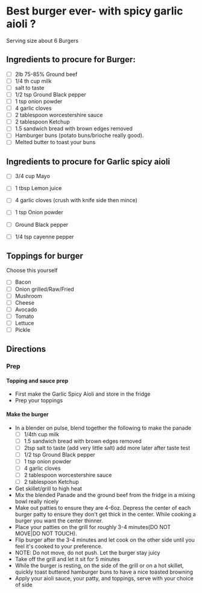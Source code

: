 # Best burger ever- with spicy garlic aioli ?

Serving size about 6 Burgers

## Ingredients to procure for Burger:
- [ ] 2lb 75-85% Ground beef
- [ ] 1/4 th cup milk
- [ ] salt to taste
- [ ] 1/2 tsp Ground Black pepper 
- [ ] 1 tsp onion powder
- [ ] 4 garlic cloves
- [ ] 2 tablespoon worcestershire sauce
- [ ] 2 tablespoon Ketchup
- [ ] 1.5 sandwich bread with brown edges removed
- [ ] Hamburger buns (potato buns/brioche really good).
- [ ] Melted butter to toast your buns

## Ingredients to procure for Garlic spicy aioli
- [ ] 3/4 cup Mayo
- [ ] 1 tbsp Lemon juice
- [ ] 4 garlic cloves (crush with knife side then mince)
- [ ] 1 tsp Onion powder 
- [ ] Ground Black pepper
- [ ] 1/4 tsp cayenne pepper


## Toppings for burger
Choose this yourself
- [ ] Bacon
- [ ] Onion grilled/Raw/Fried
- [ ] Mushroom
- [ ] Cheese
- [ ] Avocado
- [ ] Tomato
- [ ] Lettuce
- [ ] Pickle

## Directions
### Prep
#### Topping and sauce prep
- First make the Garlic Spicy Aioli and store in the fridge
- Prep your toppings
#### Make the burger

- In a blender on pulse, blend together the following to make the panade
  - [ ] 1/4th cup milk
  - [ ] 1.5 sandwich bread with brown edges removed
  - [ ] 2tsp salt to taste (add very little salt) add more later after taste test
  - [ ] 1/2 tsp Ground Black pepper 
  - [ ] 1 tsp onion powder
  - [ ] 4 garlic cloves
  - [ ] 2 tablespoon worcestershire sauce
  - [ ] 2 tablespoon Ketchup
- Get skillet/grill to high heat
- Mix the blended Panade and the ground beef from the fridge in a mixing bowl really nicely 
- Make out patties to ensure they are 4-6oz. Depress the center of each burger patty to ensure they don't get thick in the center. While cooking a burger you want the center thinner.
- Place your patties on the grill for roughly 3-4 minutes(DO NOT MOVE|DO NOT TOUCH).
- Flip burger after the 3-4 minutes and let cook on the other side until you feel it's cooked to your preference.
- NOTE: Do not move, do not push. Let the burger stay juicy 
- Take off the grill and let it sit for 5 minutes 
- While the burger is resting, on the side of the grill or on a hot skillet, quickly toast buttered hamburger buns to have a nice toasted browning
- Apply your aioli sauce, your patty, and toppings, serve with your choice of side






